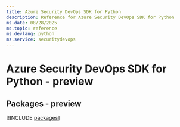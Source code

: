 ```yaml
---
title: Azure Security DevOps SDK for Python
description: Reference for Azure Security DevOps SDK for Python
ms.date: 08/28/2025
ms.topic: reference
ms.devlang: python
ms.service: securitydevops
---
```

# Azure Security DevOps SDK for Python - preview
## Packages - preview
[!INCLUDE [packages](security-devops-index.md)]